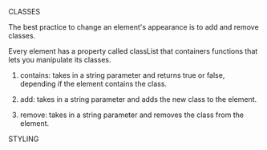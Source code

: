 CLASSES

The best practice to change an element's appearance is to add and remove classes.

Every element has a property called classList that containers
functions that lets you manipulate its classes.

1. contains: 
takes in a string parameter and returns true or false, 
depending if the element contains the class.

2. add:
takes in a string parameter and adds the new class
to the element.

3. remove:
takes in a string parameter and removes the class
from the element.


STYLING
